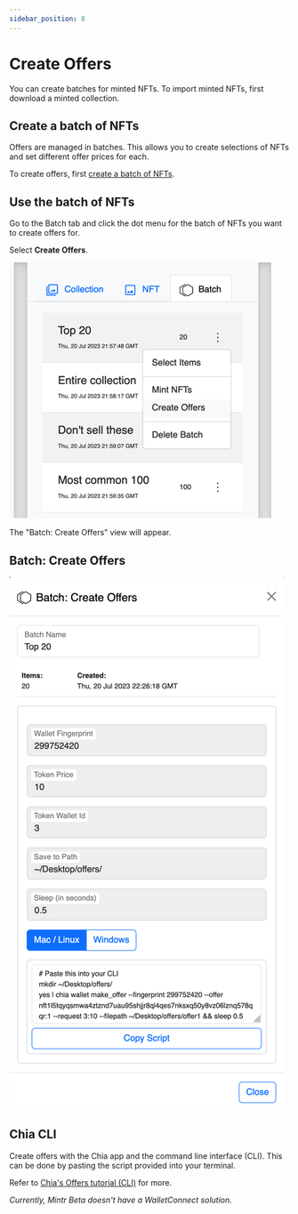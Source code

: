 ```yaml
---
sidebar_position: 8
---
```


# Create Offers
You can create batches for minted NFTs. To import minted NFTs, first download a minted collection. 

## Create a batch of NFTs
Offers are managed in batches. This allows you to create selections of NFTs and set different offer prices for each.

To create offers, first [create a batch of NFTs](batches).

## Use the batch of NFTs
Go to the Batch tab and click the dot menu for the batch of NFTs you want to create offers for.

Select **Create Offers**.

![img_7.png](img_7.png)

The "Batch: Create Offers" view will appear.

## Batch: Create Offers

![img_9.png](img_9.png)


## Chia CLI

Create offers with the Chia app and the command line interface (CLI). This can be done by pasting the script provided into your terminal.

Refer to [Chia's Offers tutorial (CLI)](https://docs.chia.net/guides/offers-cli-tutorial) for more.

*Currently, Mintr Beta doesn't have a WalletConnect solution.*
